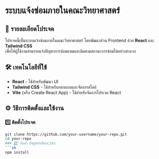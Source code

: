 # ระบบแจ้งซ่อมภายในคณะวิทยาศาสตร์

## 🔹 รายละเอียดโปรเจค
โปรเจคนี้เป็นระบบแจ้งซ่อมภายในคณะวิทยาศาสตร์ โดยพัฒนาส่วน Frontend ด้วย **React** และ **Tailwind CSS**  
เพื่อให้ผู้ใช้งานสามารถแจ้งปัญหาการซ่อมแซมและติดตามสถานะการซ่อมได้อย่างสะดวก  

## 🛠️ เทคโนโลยีที่ใช้
- **React** - ใช้สำหรับพัฒนา UI  
- **Tailwind CSS** - ใช้สำหรับออกแบบและจัดการสไตล์  
- **Vite** (หรือ Create React App) - ใช้สำหรับจัดการโปรเจค React  

## ⚙️ วิธีการติดตั้งและใช้งาน

### 1️⃣ ติดตั้งโปรเจค
```sh
git clone https://github.com/your-username/your-repo.git
cd your-repo
### 2️⃣ ติดตั้ง Dependencies
```sh
npm install
 
